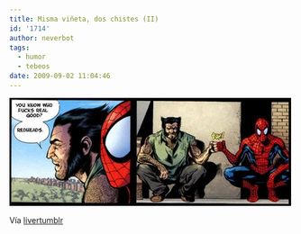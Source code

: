 ```yaml
---
title: Misma viñeta, dos chistes (II)
id: '1714'
author: neverbot
tags:
  - humor
  - tebeos
date: 2009-09-02 11:04:46
---
```


[![](./misma-vineta-dos-chistes-ii/1vnWCPZWQqs73x41wRHcyRNto1_500.jpg)](http://livercake.tumblr.com/post/177283591/ohhhhh-que-feooooo-d-kangrejoman-si-es-tan)

Vía [livertumblr](http://livercake.tumblr.com/post/177283591/ohhhhh-que-feooooo-d-kangrejoman-si-es-tan)